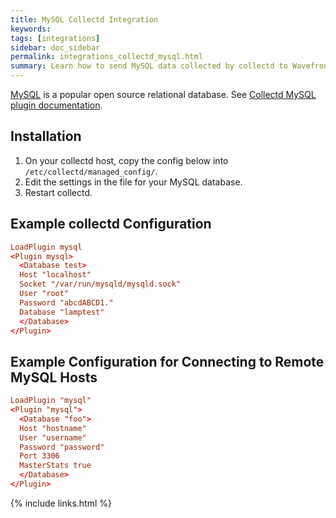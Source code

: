 ```yaml
---
title: MySQL Collectd Integration
keywords:
tags: [integrations]
sidebar: doc_sidebar
permalink: integrations_collectd_mysql.html
summary: Learn how to send MySQL data collected by collectd to Wavefront.
---
```


[MySQL](https://www.mysql.com/) is a popular open source relational database. See [Collectd MySQL plugin documentation](https://collectd.org/wiki/index.php/Plugin:MySQL).


## Installation

1. On your collectd host, copy the config below into `/etc/collectd/managed_config/`.
1. Edit the settings in the file for your MySQL database.
1. Restart collectd.

## Example collectd Configuration

```conf
LoadPlugin mysql  
<Plugin mysql>  
  <Database test>  
  Host "localhost"  
  Socket "/var/run/mysqld/mysqld.sock"  
  User "root"  
  Password "abcdABCD1."  
  Database "lamptest"  
  </Database>  
</Plugin>  
```

## Example Configuration for Connecting to Remote MySQL Hosts

```conf
LoadPlugin "mysql"  
<Plugin "mysql">  
  <Database "foo">  
  Host "hostname"  
  User "username"  
  Password "password"  
  Port 3306  
  MasterStats true  
  </Database>  
</Plugin>  
```
{% include links.html %}
